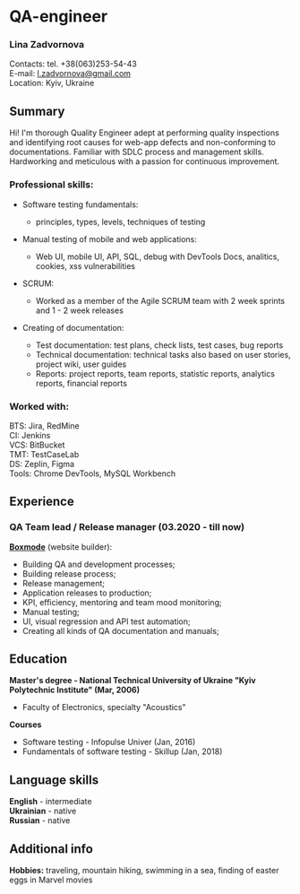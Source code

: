 # QA-engineer
### Lina Zadvornova
Contacts: tel. +38(063)253-54-43  
E-mail: l.zadvornova@gmail.com  
Location: Kyiv, Ukraine  

## Summary
Hi! I'm thorough Quality Engineer adept at performing quality inspections and identifying root causes
for web-app defects and non-conforming to documentations. Familiar with SDLC process and management skills.
Hardworking and meticulous with a passion for continuous improvement.

### Professional skills: 
* Software testing fundamentals: 
  * principles, types, levels, techniques of testing
* Manual testing of mobile and web applications:
  * Web UI, mobile UI, API, SQL, debug with DevTools Docs, analitics, cookies, xss vulnerabilities
* SCRUM:
  * Worked as a member of the Agile SCRUM team with 2 week sprints and 1 - 2 week releases
  
* Creating of documentation:
  * Test documentation: test plans, check lists, test cases, bug reports
  * Technical documentation: technical tasks also based on user stories, project wiki, user guides
  * Reports: project reports, team reports, statistic reports, analytics reports, financial reports

### Worked with: 
BTS: Jira, RedMine  
CI: Jenkins  
VCS: BitBucket  
TMT: TestCaseLab  
DS: Zeplin, Figma  
Tools: Chrome DevTools, MySQL Workbench

## Experience
### QA Team lead / Release manager (03.2020 - till now)  
[**Boxmode**](https://boxmode.com) (website builder):

  * Building QA and development processes;
  * Building release process;
  * Release management;
  * Application releases to production;
  * KPI, efficiency, mentoring and team mood monitoring;
  * Manual testing;
  * UI, visual regression and API test automation;
  * Creating all kinds of QA documentation and manuals;


## Education
**Master's degree - National Technical University of Ukraine "Kyiv Polytechnic Institute" (Mar, 2006)**
* Faculty of Electronics, specialty "Acoustics"

**Courses**
* Software testing - Infopulse Univer (Jan, 2016)
* Fundamentals of software testing - Skillup (Jan, 2018)

## Language skills
**English** - intermediate  
**Ukrainian** - native  
**Russian** - native  

## Additional info
**Hobbies:** traveling, mountain hiking, swimming in a sea, finding of easter eggs in Marvel movies  

